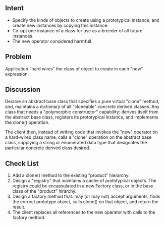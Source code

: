 ## Intent

- Specify the kinds of objects to create using a prototypical instance, and create
new instances by copying this instance.
- Co-opt one instance of a class for use as a breeder of all future instances.
- The new operator considered harmfull.

## Problem

Application "hard wires" the class of object to create in each "new" expression.

## Discussion

Declare an abstract base class that specifies a pure virtual "clone" method, and,
maintains a dictionary of all "cloneable" concrete derived classes. Any class that 
needs a "polymorphic constructor" capability: derives itself from the abstract base class,
registers its prototypical instance, and implements the clone() operation.

The client then, instead of writing code that invokes the "new" operator on a hard-wired
class name, calls a "clone" operation on the abstract base class, supplying a string
or enumerated data type that designates the particular concrete derived class desired.

## Check List

1. Add a clone() method to the existing "product" hierarchy.
2. Design a "registry" that maintains a cache of prototypical objects. The registry
could be encapsulated in a new Factory class, or in the base class of the "product"
hirarchy.
3. Design a factory method that: may (or may not) accept arguments, finds the correct
prototype object, calls clone() on that object, and return the result.
4. The client replaces all references to the new operator with calls to the factory
method.